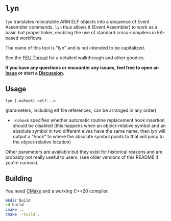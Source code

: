 # `lyn`

`lyn` translates relocatable ARM ELF objects into a sequence of Event Assembler commands. `lyn` thus allows it (Event Assembler) to work as a basic but proper linker, enabling the use of standard cross-compilers in EA-based workflows.

The name of this tool is "lyn" and is not intended to be capitalized.

See the [FEU Thread](http://feuniverse.us/t/ea-asm-tool-lyn-elf2ea-if-you-will/2986?u=stanh) for a detailed walkthrough and other goodies.

**If you have any questions or encounter any issues, feel free to open an [Issue] or start a [Discussion].**

[Issue]: https://github.com/StanHash/lyn/issues
[Discussion]: https://github.com/StanHash/lyn/discussions

## Usage

```
lyn [-nohook] <elf...>
```

(parameters, including elf file references, can be arranged in any order)

- `-nohook` specifies whether automatic routine replacement hook insertion should be disabled (this happens when an object-relative symbol and an absolute symbol in two different elves have the same name, then lyn will output a "hook" to where the absolute symbol points to that will jump to the object-relative location)

Other parameters are available but they exist for historical reasons and are probably not really useful to users. (see older versions of this README if you're curious).

## Building

You need [CMake](https://cmake.org/) and a working C++20 compiler.

```sh
mkdir build
cd build
cmake ..
cmake --build .
```
